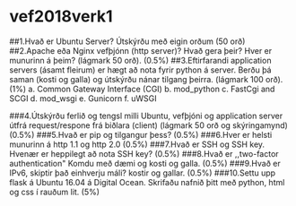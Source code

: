 # vef2018verk1

##1.Hvað er Ubuntu Server? Útskýrðu með eigin orðum (50 orð)
##2.Apache eða Nginx vefþjónn (http server)? Hvað gera þeir? Hver er munurinn á þeim?
(lágmark 50 orð). (0.5%)
##3.Eftirfarandi application servers (ásamt fleirum) er hægt að nota fyrir python á server. Berðu
þá saman (kosti og galla) og útskýrðu nánar tilgang þeirra. (lágmark 100 orð). (1%)
a. Common Gateway Interface (CGI)
b. mod_python
c. FastCgi and SCGI
d. mod_wsgi
e. Gunicorn
f. uWSGI

###4.Útskýrðu ferlið og tengsl milli Ubuntu, vefþjóni og application server útfrá request/respone
frá biðlara (client) (lágmark 50 orð og skýringamynd) (0.5%)
###5.Hvað er pip og tilgangur þess? (0.5%)
###6.Hver er helsti munurinn á http 1.1 og http 2.0 (0.5%)
###7.Hvað er SSH og SSH key. Hvenær er heppilegt að nota SSH key? (0.5%)
###8.Hvað er ,,two-factor authentication" Komdu með dæmi og kosti og galla. (0.5%)
###9.Hvað er IPv6, skiptir það einhverju máli? kostir og gallar. (0.5%)
###10.Settu upp flask á Ubuntu 16.04 á Digital Ocean. Skrifaðu nafnið þitt með python, html og css
í rauðum lit. (5%)
